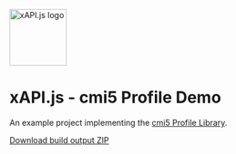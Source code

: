 [<img width="100" src="https://avatars3.githubusercontent.com/u/65084607?s=200&v=4" alt="xAPI.js logo">](https://www.xapijs.dev)

# xAPI.js - cmi5 Profile Demo

An example project implementing the [cmi5 Profile Library](https://github.com/xapijs/cmi5).

[Download build output ZIP](https://github.com/xapijs/cmi5-demo/releases)

